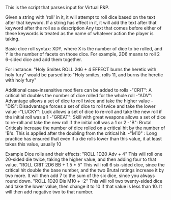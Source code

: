 This is the script that parses input for Virtual P&P.

Given a string with 'roll' in it, it will attempt to roll dice based on the text after that keyword.
If a string has effect in it, it will add the text after that keyword after the roll as a description
Any text that comes before either of these keywords is treated as the name of whatever action the player is taking.

Basic dice roll syntax: XDY, where X is the number of dice to be rolled, and Y is the number of facets on those dice.
For example, 2D6 means to roll 2 6-sided dice and add them together.

For instance: "Holy Smites ROLL 2d6 + 4 EFFECT burns the heretic with holy fury" would be parsed into
"Holy smites, rolls 11, and burns the heretic with holy fury"

Additional case-insensitive modifiers can be added to rolls
-"CRIT": A critical hit doubles the number of dice rolled for the whole roll
-"ADV": Advantage allows a set of dice to roll twice and take the higher value
-"DIS": Disadvantage forces a set of dice to roll twice and take the lower value
-"LUCKY": Luck allows a set of dice to re-roll and take the new roll if the initial roll was a 1
-"GREAT": Skill with great weapons allows a set of dice to re-roll and take the new roll if the initial roll was a 1 or 2
-"B": Brutal Criticals increase the number of dice rolled on a critical hit by the number of 'B's. This is applied after the doubling from the critical hit.
-"M10" : Long practice has ensured that even if a die rolls lower than this value, it at least takes this value, usually 10

Example Dice rolls and their effects:
"ROLL 1D20 Adv + 4" This will roll one 20-sided die twice, taking the higher value, and then adding four to that value.
"ROLL CRIT 2D6 BB + 1.5 * 5" This will roll 6 six-sided dice, since the critical hit double the base number,
 and the two Brutal ratings increase it by two more. It will then add 7 to the sum of the six dice, since you always round down.
"ROLL 1D20 Dis M10 + -2" This will roll two twenty-sided dice and take the lower value, then change it to 10 if that value
 is less than 10. It will then add negative two to that number.

